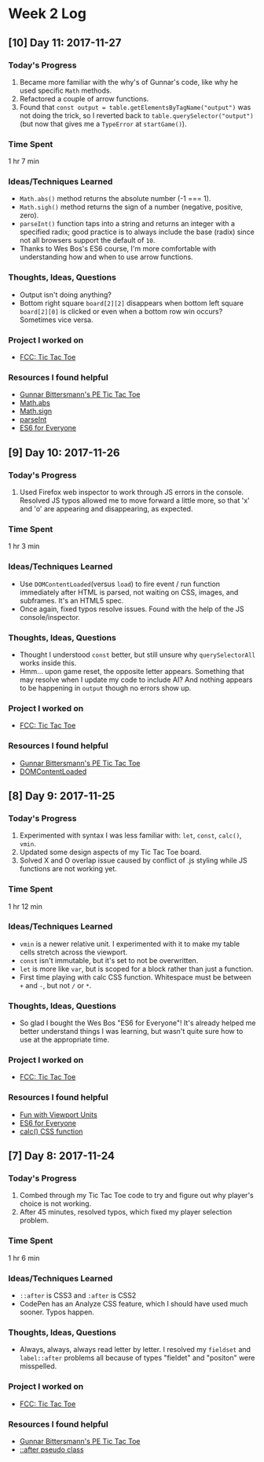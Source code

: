 # Week 2 Log

## [10] Day 11: 2017-11-27

### Today's Progress

1. Became more familiar with the why's of Gunnar's code, like why he used specific `Math` methods.
2. Refactored a couple of arrow functions.
3. Found that `const output = table.getElementsByTagName("output")` was not doing the trick, so I reverted back to `table.querySelector("output")` (but now that gives me a `TypeError` at `startGame()`).

### Time Spent

1 hr 7 min

### Ideas/Techniques Learned

- `Math.abs()` method returns the absolute number (-1 === 1).
- `Math.sigh()` method returns the sign of a number (negative, positive, zero).
- `parseInt()` function taps into a string and returns an integer with a specified radix; good practice is to always include the base (radix) since not all browsers support the default of `10`.
- Thanks to Wes Bos's ES6 course, I'm more comfortable with understanding how and when to use arrow functions.

### Thoughts, Ideas, Questions

- Output isn't doing anything? 
- Bottom right square `board[2][2]` disappears when bottom left square `board[2][0]` is clicked or even when a bottom row win occurs? Sometimes vice versa.

### Project I worked on

- [FCC: Tic Tac Toe](https://codepen.io/digilou/pen/POOypV)

### Resources I found helpful

- [Gunnar Bittersmann's PE Tic Tac Toe](https://codepen.io/gunnarbittersmann/pen/aVWmMR)
- [Math.abs](https://developer.mozilla.org/en-US/docs/Web/JavaScript/Reference/Global_Objects/Math/abs)
- [Math.sign](https://developer.mozilla.org/en-US/docs/Web/JavaScript/Reference/Global_Objects/Math/sign)
- [parseInt](https://developer.mozilla.org/en-US/docs/Web/JavaScript/Reference/Global_Objects/parseInt)
- [ES6 for Everyone](https://es6.io)

## [9] Day 10: 2017-11-26

### Today's Progress

1. Used Firefox web inspector to work through JS errors in the console. Resolved JS typos allowed me to move forward a little more, so that 'x' and 'o' are appearing and disappearing, as expected.

### Time Spent

1 hr 3 min

### Ideas/Techniques Learned

- Use `DOMContentLoaded`(versus `load`) to fire event / run function immediately after HTML is parsed, not waiting on CSS, images, and subframes. It's an HTML5 spec.
- Once again, fixed typos resolve issues. Found with the help of the JS console/inspector.

### Thoughts, Ideas, Questions

- Thought I understood `const` better, but still unsure why `querySelectorAll` works inside this.
- Hmm... upon game reset, the opposite letter appears. Something that may resolve when I update my code to include AI? And nothing appears to be happening in `output` though no errors show up.

### Project I worked on

- [FCC: Tic Tac Toe](https://codepen.io/digilou/pen/POOypV)

### Resources I found helpful

- [Gunnar Bittersmann's PE Tic Tac Toe](https://codepen.io/gunnarbittersmann/pen/aVWmMR)
- [DOMContentLoaded](https://developer.mozilla.org/en-US/docs/Web/Events/DOMContentLoaded)

## [8] Day 9: 2017-11-25

### Today's Progress

1. Experimented with syntax I was less familiar with: `let`, `const`, `calc()`, `vmin`.
2. Updated some design aspects of my Tic Tac Toe board.
3. Solved X and O overlap issue caused by conflict of .js styling while JS functions are not working yet.

### Time Spent

1 hr 12 min

### Ideas/Techniques Learned

- `vmin` is a newer relative unit. I experimented with it to make my table cells stretch across the viewport.
- `const` isn't immutable, but it's set to not be overwritten.
- `let` is more like `var`, but is scoped for a block rather than just a function.
- First time playing with calc CSS function. Whitespace must be between `+` and `-`, but not `/` or `*`.

### Thoughts, Ideas, Questions

- So glad I bought the Wes Bos "ES6 for Everyone"! It's already helped me better understand things I was learning, but wasn't quite sure how to use at the appropriate time.

### Project I worked on

- [FCC: Tic Tac Toe](https://codepen.io/digilou/pen/POOypV)

### Resources I found helpful

- [Fun with Viewport Units](https://css-tricks.com/fun-viewport-units/)
- [ES6 for Everyone](https://es6.io)
- [calc() CSS function](https://developer.mozilla.org/en-US/docs/Web/CSS/calc)

## [7] Day 8: 2017-11-24

### Today's Progress

1. Combed through my Tic Tac Toe code to try and figure out why player's choice is not working.
2. After 45 minutes, resolved typos, which fixed my player selection problem.

### Time Spent

1 hr 6 min

### Ideas/Techniques Learned

- `::after` is CSS3 and `:after` is CSS2
- CodePen has an Analyze CSS feature, which I should have used much sooner. Typos happen.

### Thoughts, Ideas, Questions

- Always, always, always read letter by letter. I resolved my `fieldset` and `label::after` problems all because of types "fieldet" and "positon" were misspelled.

### Project I worked on

- [FCC: Tic Tac Toe](https://codepen.io/digilou/pen/POOypV)

### Resources I found helpful

- [Gunnar Bittersmann's PE Tic Tac Toe](https://codepen.io/gunnarbittersmann/pen/aVWmMR)
- [::after pseudo class](https://developer.mozilla.org/en-US/docs/Web/CSS/::after)

